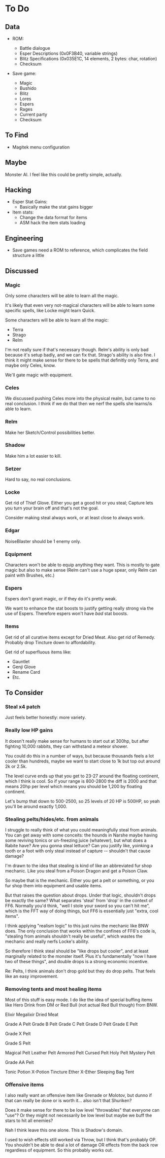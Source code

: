 # To Do

## Data

- ROM:
  - Battle dialogue
  - Esper Descriptions (0x0F3B40, variable strings)
  - Blitz Specifications (0x035E1C, 14 elements, 2 bytes: char, rotation)
  - Checksum

- Save game:
  - Magic
  - Bushido
  - Blitz
  - Lores
  - Espers
  - Rages
  - Current party
  - Checksum

## To Find

- Magitek menu configuration

## Maybe

Monster AI.  I feel like this could be pretty simple, actually.

## Hacking

- Esper Stat Gains:
  - Basically make the stat gains bigger
- Item stats:
  - Change the data format for items
  - ASM hack the item stats loading

## Engineering

- Save games need a ROM to reference, which complicates the field structure a
  little

## Discussed

### Magic

Only some characters will be able to learn all the magic.

It's likely that even very not-magical characters will be able to learn some
specific spells, like Locke might learn Quick.

Some characters will be able to learn all the magic:
- Terra
- Strago
- Relm

I'm not really sure if that's necessary though.  Relm's ability is only bad
because it's setup badly, and we can fix that.  Strago's ability is also fine.
I think it might make sense for there to be spells that definitly only Terra,
and maybe only Celes, know.

We'll gate magic with equipment.

### Celes

We discussed pushing Celes more into the physical realm, but came to no real
conclusion.  I think if we do that then we nerf the spells she learns/is able
to learn.

### Relm

Make her Sketch/Control possibilities better.

### Shadow

Make him a lot easier to kill.

### Setzer

Hard to say, no real conclusions.

### Locke

Get rid of Thief Glove.  Either you get a good hit or you steal; Capture lets
you turn your brain off and that's not the goal.

Consider making steal always work, or at least close to always work.

### Edgar

NoiseBlaster should be 1 enemy only.

### Equipment

Characters won't be able to equip anything they want.  This is mostly to gate
magic but also to make sense (Relm can't use a huge spear, only Relm can paint
with Brushes, etc.)

### Espers

Espers don't grant magic, or if they do it's pretty weak.

We want to enhance the stat boosts to justify getting really strong via the use
of Espers.  Therefore espers won't have _bad_ stat boosts.

### Items

Get rid of all curative items except for Dried Meat.  Also get rid of Remedy.
Probably drop Tincture down to affordability.

Get rid of superfluous items like:
- Gauntlet
- Genji Glove
- Rename Card
- Etc.

## To Consider

### Steal x4 patch

Just feels better honestly: more variety.

### Really low HP gains

It doesn't really make sense for humans to start out at 300hp, but after
fighting 10,000 rabbits, they can withstand a meteor shower.

You could do this in a number of ways, but because thousands feels a lot cooler
than hundreds, maybe we want to start close to 1k but top out around 2k or 2.5k.

The level curve ends up that you get to 23-27 around the floating continent,
which I think is cool. So if your range is 800-2800 the diff is 2000 and that
means 20hp per level which means you should be 1,200 by floating continent.

Let's bump that down to 500-2500, so 25 levels of 20 HP is 500HP, so yeah
you'll be around exactly 1,000.

### Stealing pelts/hides/etc. from animals

I struggle to really think of what you could meaningfully steal from animals.
You can get away with some conceits: the hounds in Narshe maybe having some
reviving tonics or un-freezing juice (whatever), but what does a Rabite have?
Are you gonna steal lettuce?  Can you justify like, yoinking a tooth or a foot
with only steal instead of capture -- shouldn't that cause damage?

I'm drawn to the idea that stealing is kind of like an abbreviated fur shop
mechanic.  Like you steal from a Poison Dragon and get a Poison Claw.

So maybe that is the mechanic.  Either you get a pelt or something, or you fur
shop them into equipment and usable items.

But that raises the question about drops.  Under that logic, shouldn't drops be
exactly the same?  What separates 'steal' from 'drop' in the context of FF6.
Normally you'd think, "well I stole your sword so you can't hit me", which is
the FFT way of doing things, but FF6 is essentially just "extra, cool items".

I think applying "realism logic" to this just ruins the mechanic like BNW does.
The only conclusion that works within the confines of FF6's code is, "stealing
from animals shouldn't really be useful", which wastes the mechanic and really
nerfs Locke's ability.

So therefore I think steal should be "like drops but cooler", and at least
marginally related to the monster itself.  Plus it's fundamentally "now I have
two of these things", and double drops is a strong economic incentive.

Re: Pelts, I think animals don't drop gold but they do drop pelts.  That feels
like an easy improvement.

### Removing tents and most healing items

Most of this stuff is easy mode.  I do like the idea of special buffing items
like Hero Drink from DM or Red Bull (not actual Red Bull though) from BNW.

Elixir
Megalixir
Dried Meat

Grade A Pelt
Grade B Pelt
Grade C Pelt
Grade D Pelt
Grade E Pelt

Grade X Pelt

Grade S Pelt

Magical Pelt
Leather Pelt
Armored Pelt
Cursed Pelt
Holy Pelt
Mystery Pelt

Grade AA Pelt

Tonic
Potion
X-Potion
Tincture
Ether
X-Ether
Sleeping Bag
Tent

### Offensive items

I also really want an offensive item like Grenade or Molotov, but dunno if that
can really be done or is worth it... also isn't that Shuriken?

Does it make sense for there to be low level "throwables" that everyone can
"use"?  Or they might not necessarily be low level but maybe we buff the stars
to hit all enemies?

Nah I think leave this one alone.  This is Shadow's domain.

I used to wish effects still worked via Throw, but I think that's probably OP.
You shouldn't be able to deal a lot of damage OR effects from the back row
regardless of equipment.  So this probably works out.
